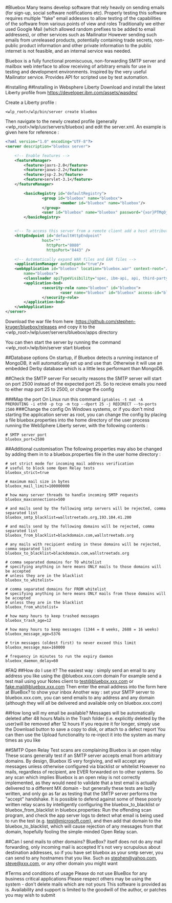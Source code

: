 #Bluebox
Many teams develop software that rely heavily on sending emails (for sign-up, social software notifications etc). Properly testing this software requires multiple "fake" email addesses to allow testing of the capabilities of the software from various points of view and roles Traditionally we either used Google Mail (which allowed random prefixes to be added to email addresses), or other services such as Mailinator However sending such emails from unreleased products, potentially containing trade secrets, non-public product information and other private information to the public internet is not feasible, and an internal service was needed.

Bluebox is a fully functional promiscuous, non-forwarding SMTP server and mailbox web interface to allow receiving of arbitrary emails for use in testing and development environments. Inspired by the very useful Mailinator service. Provides API for scripted use by test automation.

#Installing
##Installing in Websphere Liberty
Download and install the latest Liberty profile from https://developer.ibm.com/assets/wasdev/

Create a Liberty profile :
```
<wlp_root>/wlp/bin/server create bluebox
```

Then navigate to the newly created profile (generally <wlp_root>/wlp/usr/servers/bluebox) and edit the server.xml.
An example is given here for reference :
```xml
<?xml version="1.0" encoding="UTF-8"?>
<server description="bluebox server">

    <!-- Enable features -->
    <featureManager>
        <feature>jaxrs-2.0</feature>
        <feature>jaxws-2.2</feature>
        <feature>jsp-2.3</feature>
        <feature>servlet-3.1</feature>
    </featureManager>

        <basicRegistry id="defaultRegistry">
                <group id="bluebox" name="bluebox">
                        <member id="bluebox" name="bluebox"/>
                </group>
                <user id="bluebox" name="bluebox" password="{xor}PTMqOj0wJw=="/>
        </basicRegistry>


    <!-- To access this server from a remote client add a host attribute to the following element, e.g. host="*" -->
    <httpEndpoint id="defaultHttpEndpoint"
                host="*"
                  httpPort="8080"
                  httpsPort="8443" />

    <!-- Automatically expand WAR files and EAR files -->
    <applicationManager autoExpand="true"/>
    <webApplication id="bluebox" location="bluebox.war" context-root="/"
        name="bluebox">
        <classloader apiTypeVisibility="spec, ibm-api, api, third-party" />
        <application-bnd>
                <security-role name="bluebox" id="bluebox">
                        <user name="bluebox" id="bluebox" access-id="bluebox"></user>
                </security-role>
        </application-bnd>
    </webApplication>
</server>
```

Download the war file from here :https://github.com/stephen-kruger/bluebox/releases and copy it to the <wlp_root>/wlp/user/servers/bluebox/apps directory

You can then start the server by running the command <wlp_root>/wlp/bin/server start bluebox

##Database options
On startup, if Bluebox detects a running instance of MongoDB, it will automatically set up and use that. Otherwise it will use an embedded Derby database which is a little less performant than MongoDB.

##Check the SMTP server
For security reasons the SMTP server will start on port 2500 instead of the expected port 25. So to recieve emails you need to either map port 25 to 2500, or change the config

###Map the port
On Linux run this command
```iptables -t nat -A PREROUTING -i eth0 -p tcp -m tcp --dport 25 -j REDIRECT --to-ports 2500```
###Change the config
On Windows systems, or if you don't mind starting the application server as root, you can change the config by placing a file bluebox.properties into the home directory of the user process running the WebSphere Liberty server, with the following contents :
```properties
# SMTP server port
bluebox_port=2500
```
##Additional customisation
The following properties may also be changed by adding them in to a bluebox.properties file in the user home directory :
```properties
# set strict mode for incoming mail address verification
# useful to block some Open Relay tests
bluebox_strict=true

# maximum mail size in bytes
bluebox_mail_limit=100000000

# how many server threads to handle incoming SMTP requests
bluebox_maxconnections=500

# and mails send by the following smtp servers will be rejected, comma separated list
bluebox_smtp_blacklist=wallstreetads.org,193.104.41.200

# and mails send by the following domains will be rejected, comma separated list
bluebox_from_blacklist=blackdomain.com,wallstreetads.org

# any mails with recipient ending in these domains will be rejected, comma separated list
bluebox_to_blacklist=blackdomain.com,wallstreetads.org

# comma separated domains for TO whitelist
# specifying anything in here means ONLY mails to those domains will be accepted
# unless they are in the blacklist
bluebox_to_whitelist=

# comma separated domains for FROM whitelist
# specifying anything in here means ONLY mails from those domains will be accepted
# unless they are in the blacklist
bluebox_from_whitelist=

# how many hours to keep trashed messages
bluebox_trash_age=12

# how many hours to keep messages (1344 = 8 weeks, 2688 = 16 weeks)
bluebox_message_age=5376

# trim messages (oldest first) to never exceed this limit
bluebox_message_max=160000

# frequency in minutes to run the expiry daemon
bluebox_daemon_delay=60
```

#FAQ
##How do I use it?
The easiest way : simply send an email to any address you like using the @bluebox.xxx.com domain For example send a test mail using your Notes client to test@bluebox.xxx.com or fake.mail@bluebox.xxx.com Then enter the email address into the form here at BlueBox? to show your inbox Another way : set your SMTP server to bluebox.xxx.com, you can send emails to any address and any domain (although they will all be delivered and available only on bluebox.xxx.com)

##How long will my email be available?
Messages will be automatically deleted after 48 hours Mails in the Trash folder (i.e. explicitly deleted by the user)will be removed after 12 hours If you require it for longer, simply use the Download button to save a copy to disk, or attach to a defect report You can then use the Upload functionality to re-inject it into the system as many times as you like

##SMTP Open Relay Test scans are complaining Bluebox is an open relay
These scans generally test if an SMTP server accepts email from arbitrary domains. By design, Bluebox IS very forgiving, and will accept any messages unless otherwise configured via blacklist or whitelist However no mails, regardless of recipient, are EVER forwarded on to other systems. So any scan which implies Bluebox is an open relay is not correctly implemented, as they would need to validate that a test email is actually delivered to a different MX domain - but generally these tests are lazily written, and only go as far as testing that the SMTP server performs the "accept" handshake. It is possible to defend against some of these poorly written relay scans by intelligently configuring the bluebox_to_blacklist or bluebox_from_blacklist in bluebox.properties: Run the offending scan program, and check the app server logs to detect what email is being used to run the test (e.g. test@microsoft.com), and then add that domain to the bluebox_to_blacklist, which will cause rejection of any messages from that domain, hopefully fooling the simple-minded Open Relay scan.

##Can I send mails to other domains?
BlueBox? itself does not do any mail forwarding, only incoming mail is accepted It's not very scrupulous about destination addresses, so if you have set bluebox as your smtp server, you can send to any hostnames that you like. Such as stephen@yahoo.com, steve@xxx.com, or any other domain you might want

#Terms and conditions of usage
Please do not use BlueBox for any business critical applications Please respect others may be using the system - don't delete mails which are not yours This software is provided as is. Availability and support is limited to the goodwill of the author, or patches you may wish to submit
